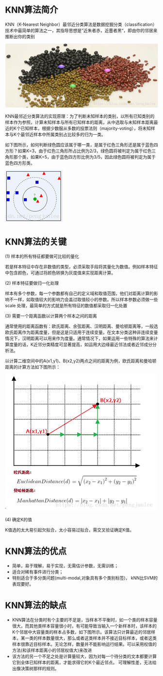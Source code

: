 # KNN算法简介

KNN（K-Nearest Neighbor）最邻近分类算法是数据挖掘分类（classification）技术中最简单的算法之一，其指导思想是”近朱者赤，近墨者黑“，即由你的邻居来推断出你的类别

![alt text](Knn/image.png)

KNN最邻近分类算法的实现原理：为了判断未知样本的类别，以所有已知类别的样本作为参照，计算未知样本与所有已知样本的距离，从中选取与未知样本距离最近的K个已知样本，根据少数服从多数的投票法则（majority-voting），将未知样本与K个最邻近样本中所属类别占比较多的归为一类。

如下图所示，如何判断绿色圆应该属于哪一类，是属于红色三角形还是属于蓝色四方形？如果K=3，由于红色三角形所占比例为2/3，绿色圆将被判定为属于红色三角形那个类，如果K=5，由于蓝色四方形比例为3/5，因此绿色圆将被判定为属于蓝色四方形类。

![alt text](Knn/image-1.png)

# KNN算法的关键
(1) 样本的所有特征都要做可比较的量化

  若是样本特征中存在非数值的类型，必须采取手段将其量化为数值。例如样本特征中包含颜色，可通过将颜色转换为灰度值来实现距离计算。

(2) 样本特征要做归一化处理

   样本有多个参数，每一个参数都有自己的定义域和取值范围，他们对距离计算的影响不一样，如取值较大的影响力会盖过取值较小的参数。所以样本参数必须做一些 scale 处理，最简单的方式就是所有特征的数值都采取归一化处置

(3) 需要一个距离函数以计算两个样本之间的距离

通常使用的距离函数有：欧氏距离、余弦距离、汉明距离、曼哈顿距离等，一般选欧氏距离作为距离度量，但是这是只适用于连续变量。在文本分类这种非连续变量情况下，汉明距离可以用来作为度量。通常情况下，如果运用一些特殊的算法来计算度量的话，K近邻分类精度可显著提高，如运用大边缘最近邻法或者近邻成分分析法。

以计算二维空间中的A(x1,y1)、B(x2,y2)两点之间的距离为例，欧氏距离和曼哈顿距离的计算方法如下图所示：

![alt text](Knn/image-2.png)

(4) 确定K的值

K值选的太大易引起欠拟合，太小容易过拟合，需交叉验证确定K值。

# KNN算法的优点

+ 简单，易于理解，易于实现，无需估计参数，无需训练；
+ 适合对稀有事件进行分类；
+ 特别适合于多分类问题(multi-modal,对象具有多个类别标签)， kNN比SVM的表现要好。

# KNN算法的缺点

+ KNN算法在分类时有个主要的不足是，当样本不平衡时，如一个类的样本容量很大，而其他类样本容量很小时，有可能导致当输入一个新样本时，该样本的K个邻居中大容量类的样本占多数，如下图所示。该算法只计算最近的邻居样本，某一类的样本数量很大，那么或者这类样本并不接近目标样本，或者这类样本很靠近目标样本。无论怎样，数量并不能影响运行结果。可以采用权值的方法(和该样本距离小的邻居权值大)来改进
+ 该方法的另一个不足之处是计算量较大，因为对每一个待分类的文本都要计算它到全体已知样本的距离，才能求得它的K个最近邻点。
可理解性差，无法给出像决策树那样的规则。
